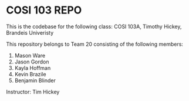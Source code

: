 # COSI 103 REPO
This is the codebase for the following class:
COSI 103A, Timothy Hickey, Brandeis Univeristy


This repository belongs to Team 20 consisting of the following members:
1. Mason Ware
2. Jason Gordon
3. Kayla Hoffman
4. Kevin Brazile
5. Benjamin Blinder

Instructor: Tim Hickey
